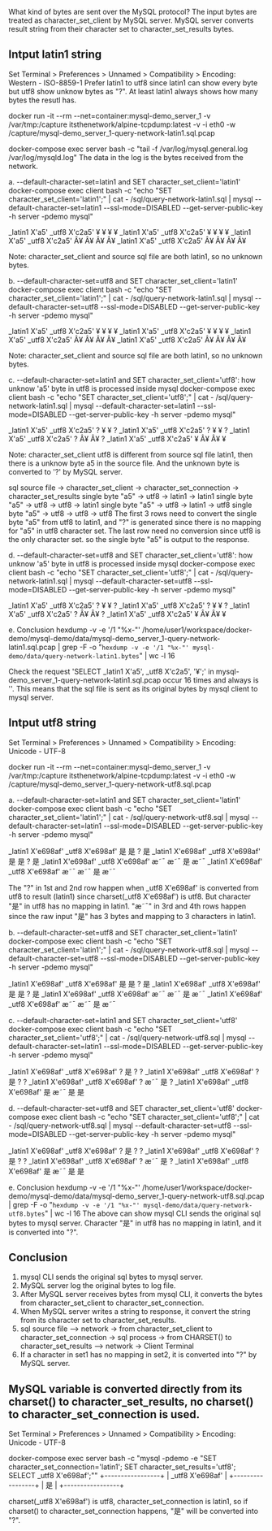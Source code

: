 What kind of bytes are sent over the MySQL protocol?
The input bytes are treated as character_set_client by MySQL server.
MySQL server converts result string from their character set to character_set_results bytes.

## Intput latin1 string
Set Terminal > Preferences > Unnamed > Compatibility > Encoding: Western - ISO-8859-1
Prefer latin1 to utf8 since latin1 can show every byte but utf8 show unknow bytes as "?".
At least latin1 always shows how many bytes the resutl has.

docker run -it --rm --net=container:mysql-demo_server_1 -v /var/tmp:/capture itsthenetwork/alpine-tcpdump:latest -v -i eth0 -w /capture/mysql-demo_server_1-query-network-latin1.sql.pcap

docker-compose exec server bash -c "tail -f /var/log/mysql.general.log /var/log/mysqld.log"
The data in the log is the bytes received from the network.

a. --default-character-set=latin1 and SET character_set_client='latin1'
docker-compose exec client bash -c "echo \"SET character_set_client='latin1';\" | cat - /sql/query-network-latin1.sql | mysql --default-character-set=latin1 --ssl-mode=DISABLED --get-server-public-key -h server -pdemo mysql"

_latin1 X'a5'	_utf8 X'c2a5'	¥
¥	¥	¥
_latin1 X'a5'	_utf8 X'c2a5'	¥
¥	¥	¥
_latin1 X'a5'	_utf8 X'c2a5'	Â¥
Â¥	Â¥	Â¥
_latin1 X'a5'	_utf8 X'c2a5'	Â¥
Â¥	Â¥	Â¥

Note: character_set_client and source sql file are both latin1, so no unknown bytes.

b. --default-character-set=utf8 and SET character_set_client='latin1'
docker-compose exec client bash -c "echo \"SET character_set_client='latin1';\" | cat - /sql/query-network-latin1.sql | mysql --default-character-set=utf8 --ssl-mode=DISABLED --get-server-public-key -h server -pdemo mysql"

_latin1 X'a5'	_utf8 X'c2a5'	¥
¥	¥	¥
_latin1 X'a5'	_utf8 X'c2a5'	¥
¥	¥	¥
_latin1 X'a5'	_utf8 X'c2a5'	Â¥
Â¥	Â¥	Â¥
_latin1 X'a5'	_utf8 X'c2a5'	Â¥
Â¥	Â¥	Â¥

Note: character_set_client and source sql file are both latin1, so no unknown bytes.

c. --default-character-set=latin1 and SET character_set_client='utf8': how unknow 'a5' byte in utf8 is processed inside mysql
docker-compose exec client bash -c "echo \"SET character_set_client='utf8';\" | cat - /sql/query-network-latin1.sql | mysql --default-character-set=latin1 --ssl-mode=DISABLED --get-server-public-key -h server -pdemo mysql"

_latin1 X'a5'	_utf8 X'c2a5'	?
¥	¥	?
_latin1 X'a5'	_utf8 X'c2a5'	?
¥	¥	?
_latin1 X'a5'	_utf8 X'c2a5'	?
Â¥	Â¥	?
_latin1 X'a5'	_utf8 X'c2a5'	¥
Â¥	Â¥	¥

Note: character_set_client utf8 is different from source sql file latin1, then there is a unknow byte a5 in the source file. And the unknown byte is converted to '?' by MySQL server.

sql source file -> character_set_client -> character_set_connection -> character_set_results
single byte "a5" -> utf8 -> latin1 -> latin1
single byte "a5" -> utf8 -> utf8 -> latin1
single byte "a5" -> utf8 -> latin1 -> utf8
single byte "a5" -> utf8 -> utf8 -> utf8
The first 3 rows need to convert the single byte "a5" from utf8 to latin1, and "?" is generated since there is no mapping for "a5" in utf8 character set.
The last row need no conversion since utf8 is the only character set. so the single byte "a5" is output to the response.

d. --default-character-set=utf8 and SET character_set_client='utf8': how unknow 'a5' byte in utf8 is processed inside mysql
docker-compose exec client bash -c "echo \"SET character_set_client='utf8';\" | cat - /sql/query-network-latin1.sql | mysql --default-character-set=utf8 --ssl-mode=DISABLED --get-server-public-key -h server -pdemo mysql"

_latin1 X'a5'	_utf8 X'c2a5'	?
¥	¥	?
_latin1 X'a5'	_utf8 X'c2a5'	?
¥	¥	?
_latin1 X'a5'	_utf8 X'c2a5'	?
Â¥	Â¥	?
_latin1 X'a5'	_utf8 X'c2a5'	¥
Â¥	Â¥	¥


e. Conclusion
hexdump -v -e '/1 "%x-"' /home/user1/workspace/docker-demo/mysql-demo/data/mysql-demo_server_1-query-network-latin1.sql.pcap | grep -F -o "`hexdump -v -e '/1 "%x-"' mysql-demo/data/query-network-latin1.bytes`" | wc -l
16

Check the request 'SELECT _latin1 X'a5', _utf8 X'c2a5', '¥';' in mysql-demo_server_1-query-network-latin1.sql.pcap occur 16 times and always is ''. This means that the sql file is sent as its original bytes by mysql client to mysql server.


## Intput utf8 string
Set Terminal > Preferences > Unnamed > Compatibility > Encoding: Unicode - UTF-8

docker run -it --rm --net=container:mysql-demo_server_1 -v /var/tmp:/capture itsthenetwork/alpine-tcpdump:latest -v -i eth0 -w /capture/mysql-demo_server_1-query-network-utf8.sql.pcap

a. --default-character-set=latin1 and SET character_set_client='latin1'
docker-compose exec client bash -c "echo \"SET character_set_client='latin1';\" | cat - /sql/query-network-utf8.sql | mysql --default-character-set=latin1 --ssl-mode=DISABLED --get-server-public-key -h server -pdemo mysql"

_latin1 X'e698af'	_utf8 X'e698af'	是
是	?	是
_latin1 X'e698af'	_utf8 X'e698af'	是
是	?	是
_latin1 X'e698af'	_utf8 X'e698af'	æ˜¯
æ˜¯	是	æ˜¯
_latin1 X'e698af'	_utf8 X'e698af'	æ˜¯
æ˜¯	是	æ˜¯

The "?" in 1st and 2nd row happen when _utf8 X'e698af' is converted from utf8 to result (latin1) since charset(_utf8 X'e698af') is utf8. But character "是" in utf8 has no mapping in latin1.
"æ˜¯" in 3rd and 4th rows happen since the raw input "是" has 3 bytes and mapping to 3 characters in latin1.

b. --default-character-set=utf8 and SET character_set_client='latin1'
docker-compose exec client bash -c "echo \"SET character_set_client='latin1';\" | cat - /sql/query-network-utf8.sql | mysql --default-character-set=utf8 --ssl-mode=DISABLED --get-server-public-key -h server -pdemo mysql"

_latin1 X'e698af'	_utf8 X'e698af'	是
是	?	是
_latin1 X'e698af'	_utf8 X'e698af'	是
是	?	是
_latin1 X'e698af'	_utf8 X'e698af'	æ˜¯
æ˜¯	是	æ˜¯
_latin1 X'e698af'	_utf8 X'e698af'	æ˜¯
æ˜¯	是	æ˜¯


c. --default-character-set=latin1 and SET character_set_client='utf8'
docker-compose exec client bash -c "echo \"SET character_set_client='utf8';\" | cat - /sql/query-network-utf8.sql | mysql --default-character-set=latin1 --ssl-mode=DISABLED --get-server-public-key -h server -pdemo mysql"

_latin1 X'e698af'	_utf8 X'e698af'	?
是	?	?
_latin1 X'e698af'	_utf8 X'e698af'	?
是	?	?
_latin1 X'e698af'	_utf8 X'e698af'	?
æ˜¯	是	?
_latin1 X'e698af'	_utf8 X'e698af'	是
æ˜¯	是	是


d. --default-character-set=utf8 and SET character_set_client='utf8'
docker-compose exec client bash -c "echo \"SET character_set_client='utf8';\" | cat - /sql/query-network-utf8.sql | mysql --default-character-set=utf8 --ssl-mode=DISABLED --get-server-public-key -h server -pdemo mysql"

_latin1 X'e698af'	_utf8 X'e698af'	?
是	?	?
_latin1 X'e698af'	_utf8 X'e698af'	?
是	?	?
_latin1 X'e698af'	_utf8 X'e698af'	?
æ˜¯	是	?
_latin1 X'e698af'	_utf8 X'e698af'	是
æ˜¯	是	是


e. Conclusion
hexdump -v -e '/1 "%x-"' /home/user1/workspace/docker-demo/mysql-demo/data/mysql-demo_server_1-query-network-utf8.sql.pcap | grep -F -o "`hexdump -v -e '/1 "%x-"' mysql-demo/data/query-network-utf8.bytes`" | wc -l
16
The above can show mysql CLI sends the original sql bytes to mysql server.
Character "是" in utf8 has no mapping in latin1, and it is converted into "?".

## Conclusion
1) mysql CLI sends the original sql bytes to mysql server.
2) MySQL server log the original bytes to log file.
3) After MySQL server receives bytes from mysql CLI, it converts the bytes from character_set_client to character_set_connection.
4) When MySQL server writes a string to response, it convert the string from its character set to character_set_results.
5) sql source file --> network -> from character_set_client to character_set_connection -> sql process -> from CHARSET() to character_set_results --> network -> Client Terminal
6) If a character in set1 has no mapping in set2, it is converted into "?" by MySQL server.

## MySQL variable is converted directly from its charset() to character_set_results, no charset() to character_set_connection is used.
Set Terminal > Preferences > Unnamed > Compatibility > Encoding: Unicode - UTF-8

docker-compose exec server bash -c "mysql -pdemo -e \"SET character_set_connection='latin1'; SET character_set_results='utf8'; SELECT _utf8 X'e698af';\""
+-----------------+
| _utf8 X'e698af' |
+-----------------+
| 是             |
+-----------------+

charset(_utf8 X'e698af') is utf8, character_set_connection is latin1, so if charset() to character_set_connection happens, "是" will be converted into "?".
